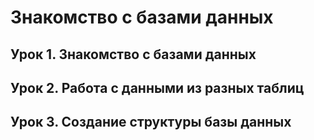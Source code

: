 # Знакомство с базами данных

## Урок 1. Знакомство с базами данных

## Урок 2. Работа с данными из разных таблиц

## Урок 3. Создание структуры базы данных
